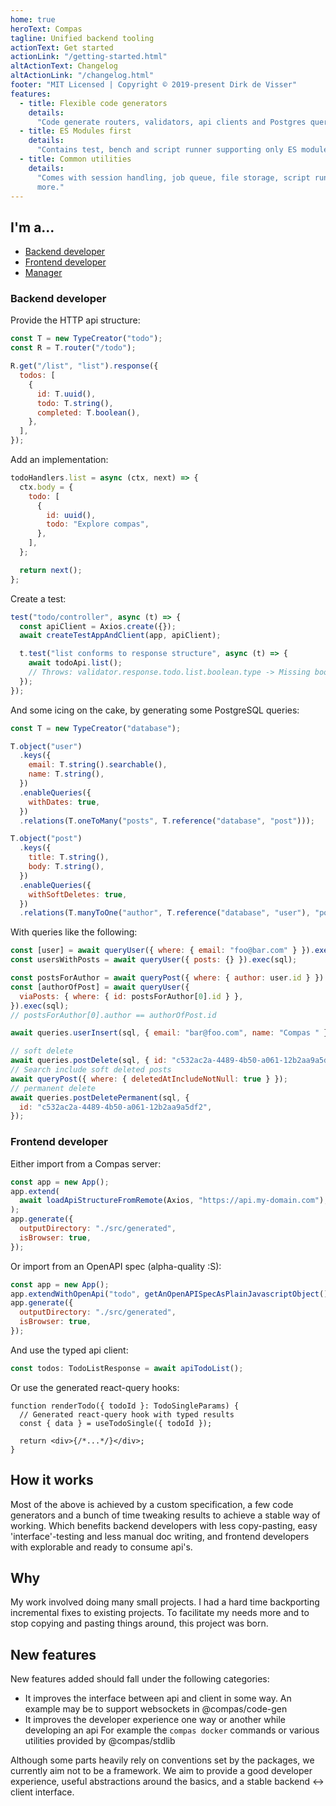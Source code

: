 ```yaml
---
home: true
heroText: Compas
tagline: Unified backend tooling
actionText: Get started
actionLink: "/getting-started.html"
altActionText: Changelog
altActionLink: "/changelog.html"
footer: "MIT Licensed | Copyright © 2019-present Dirk de Visser"
features:
  - title: Flexible code generators
    details:
      "Code generate routers, validators, api clients and Postgres queries."
  - title: ES Modules first
    details:
      "Contains test, bench and script runner supporting only ES modules."
  - title: Common utilities
    details:
      "Comes with session handling, job queue, file storage, script runner and
      more."
---
```


## I'm a...

- [Backend developer](/#backend-developer)
- [Frontend developer](/#frontend-developer)
- [Manager](/#todo)

### Backend developer

Provide the HTTP api structure:

```js
const T = new TypeCreator("todo");
const R = T.router("/todo");

R.get("/list", "list").response({
  todos: [
    {
      id: T.uuid(),
      todo: T.string(),
      completed: T.boolean(),
    },
  ],
});
```

Add an implementation:

```js
todoHandlers.list = async (ctx, next) => {
  ctx.body = {
    todo: [
      {
        id: uuid(),
        todo: "Explore compas",
      },
    ],
  };

  return next();
};
```

Create a test:

```js
test("todo/controller", async (t) => {
  const apiClient = Axios.create({});
  await createTestAppAndClient(app, apiClient);

  t.test("list conforms to response structure", async (t) => {
    await todoApi.list();
    // Throws: validator.response.todo.list.boolean.type -> Missing boolean value at '$.todo[0].completed'
  });
});
```

And some icing on the cake, by generating some PostgreSQL queries:

```js
const T = new TypeCreator("database");

T.object("user")
  .keys({
    email: T.string().searchable(),
    name: T.string(),
  })
  .enableQueries({
    withDates: true,
  })
  .relations(T.oneToMany("posts", T.reference("database", "post")));

T.object("post")
  .keys({
    title: T.string(),
    body: T.string(),
  })
  .enableQueries({
    withSoftDeletes: true,
  })
  .relations(T.manyToOne("author", T.reference("database", "user"), "posts"));
```

With queries like the following:

```js
const [user] = await queryUser({ where: { email: "foo@bar.com" } }).exec(sql);
const usersWithPosts = await queryUser({ posts: {} }).exec(sql);

const postsForAuthor = await queryPost({ where: { author: user.id } }).exe(sql);
const [authorOfPost] = await queryUser({
  viaPosts: { where: { id: postsForAuthor[0].id } },
}).exec(sql);
// postsForAuthor[0].author == authorOfPost.id

await queries.userInsert(sql, { email: "bar@foo.com", name: "Compas " });

// soft delete
await queries.postDelete(sql, { id: "c532ac2a-4489-4b50-a061-12b2aa9a5df2" });
// Search include soft deleted posts
await queryPost({ where: { deletedAtIncludeNotNull: true } });
// permanent delete
await queries.postDeletePermanent(sql, {
  id: "c532ac2a-4489-4b50-a061-12b2aa9a5df2",
});
```

### Frontend developer

Either import from a Compas server:

```js
const app = new App();
app.extend(
  await loadApiStructureFromRemote(Axios, "https://api.my-domain.com"),
);
app.generate({
  outputDirectory: "./src/generated",
  isBrowser: true,
});
```

Or import from an OpenAPI spec (alpha-quality :S):

```js
const app = new App();
app.extendWithOpenApi("todo", getAnOpenAPISpecAsPlainJavascriptObject());
app.generate({
  outputDirectory: "./src/generated",
  isBrowser: true,
});
```

And use the typed api client:

```ts
const todos: TodoListResponse = await apiTodoList();
```

Or use the generated react-query hooks:

```tsx
function renderTodo({ todoId }: TodoSingleParams) {
  // Generated react-query hook with typed results
  const { data } = useTodoSingle({ todoId });

  return <div>{/*...*/}</div>;
}
```

## How it works

Most of the above is achieved by a custom specification, a few code generators
and a bunch of time tweaking results to achieve a stable way of working. Which
benefits backend developers with less copy-pasting, easy 'interface'-testing and
less manual doc writing, and frontend developers with explorable and ready to
consume api's.

## Why

My work involved doing many small projects. I had a hard time backporting
incremental fixes to existing projects. To facilitate my needs more and to stop
copying and pasting things around, this project was born.

## New features

New features added should fall under the following categories:

- It improves the interface between api and client in some way. An example may
  be to support websockets in @compas/code-gen
- It improves the developer experience one way or another while developing an
  api For example the `compas docker` commands or various utilities provided by
  @compas/stdlib

Although some parts heavily rely on conventions set by the packages, we
currently aim not to be a framework. We aim to provide a good developer
experience, useful abstractions around the basics, and a stable backend <->
client interface.

